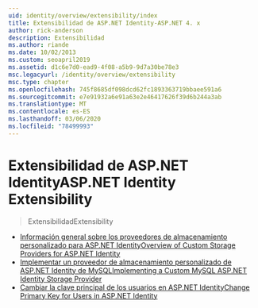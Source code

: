```yaml
---
uid: identity/overview/extensibility/index
title: Extensibilidad de ASP.NET Identity-ASP.NET 4. x
author: rick-anderson
description: Extensibilidad
ms.author: riande
ms.date: 10/02/2013
ms.custom: seoapril2019
ms.assetid: d1c6e7d0-ead9-4f08-a5b9-9d7a30be78e3
msc.legacyurl: /identity/overview/extensibility
msc.type: chapter
ms.openlocfilehash: 745f8685df098dcd62fc1893363719bbaee591a6
ms.sourcegitcommit: e7e91932a6e91a63e2e46417626f39d6b244a3ab
ms.translationtype: MT
ms.contentlocale: es-ES
ms.lasthandoff: 03/06/2020
ms.locfileid: "78499993"
---
```

# <a name="aspnet-identity-extensibility"></a><span data-ttu-id="0c7b9-103">Extensibilidad de ASP.NET Identity</span><span class="sxs-lookup"><span data-stu-id="0c7b9-103">ASP.NET Identity Extensibility</span></span>

> <span data-ttu-id="0c7b9-104">Extensibilidad</span><span class="sxs-lookup"><span data-stu-id="0c7b9-104">Extensibility</span></span>

- [<span data-ttu-id="0c7b9-105">Información general sobre los proveedores de almacenamiento personalizado para ASP.NET Identity</span><span class="sxs-lookup"><span data-stu-id="0c7b9-105">Overview of Custom Storage Providers for ASP.NET Identity</span></span>](overview-of-custom-storage-providers-for-aspnet-identity.md)
- [<span data-ttu-id="0c7b9-106">Implementar un proveedor de almacenamiento personalizado de ASP.NET Identity de MySQL</span><span class="sxs-lookup"><span data-stu-id="0c7b9-106">Implementing a Custom MySQL ASP.NET Identity Storage Provider</span></span>](implementing-a-custom-mysql-aspnet-identity-storage-provider.md)
- [<span data-ttu-id="0c7b9-107">Cambiar la clave principal de los usuarios en ASP.NET Identity</span><span class="sxs-lookup"><span data-stu-id="0c7b9-107">Change Primary Key for Users in ASP.NET Identity</span></span>](change-primary-key-for-users-in-aspnet-identity.md)
